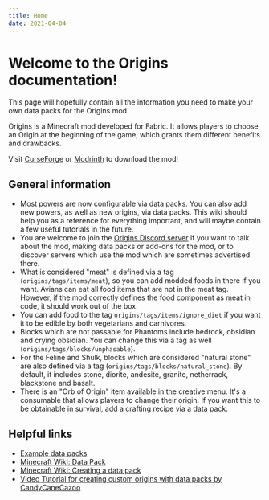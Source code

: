 ```yaml
---
title: Home
date: 2021-04-04
---
```


# Welcome to the Origins documentation!

This page will hopefully contain all the information you need to make your own data packs for the Origins mod.

Origins is a Minecraft mod developed for Fabric. It allows players to choose an Origin at the beginning of the game, which grants them different benefits and drawbacks.

Visit [CurseForge](https://www.curseforge.com/minecraft/mc-mods/origins) or [Modrinth](https://modrinth.com/mod/origins) to download the mod!

## General information

- Most powers are now configurable via data packs. You can also add new powers, as well as new origins, via data packs. This wiki should help you as a reference for everything important, and will maybe contain a few useful tutorials in the future.
- You are welcome to join the [Origins Discord server](https://discord.gg/4mTMHu3) if you want to talk about the mod, making data packs or add-ons for the mod, or to discover servers which use the mod which are sometimes advertised there.
- What is considered "meat" is defined via a tag (`origins/tags/items/meat`), so you can add modded foods in there if you want. Avians can eat all food items that are not in the meat tag. However, if the mod correctly defines the food component as meat in code, it should work out of the box.
- You can add food to the tag `origins/tags/items/ignore_diet` if you want it to be edible by both vegetarians and carnivores.
- Blocks which are not passable for Phantoms include bedrock, obsidian and crying obsidian. You can change this via a tag as well (`origins/tags/blocks/unphasable`).
- For the Feline and Shulk, blocks which are considered "natural stone" are also defined via a tag (`origins/tags/blocks/natural_stone`). By default, it includes stone, diorite, andesite, granite, netherrack, blackstone and basalt.
- There is an "Orb of Origin" item available in the creative menu. It's a consumable that allows players to change their origin. If you want this to be obtainable in survival, add a crafting recipe via a data pack.

## Helpful links

* [Example data packs](https://github.com/apace100/origins-example-packs)
* [Minecraft Wiki: Data Pack](https://minecraft.gamepedia.com/Data_Pack)
* [Minecraft Wiki: Creating a data pack](https://minecraft.gamepedia.com/Tutorials/Creating_a_data_pack)
* [Video Tutorial for creating custom origins with data packs by CandyCaneCazoo](https://www.youtube.com/watch?v=jId0Fw4w2PQ)
